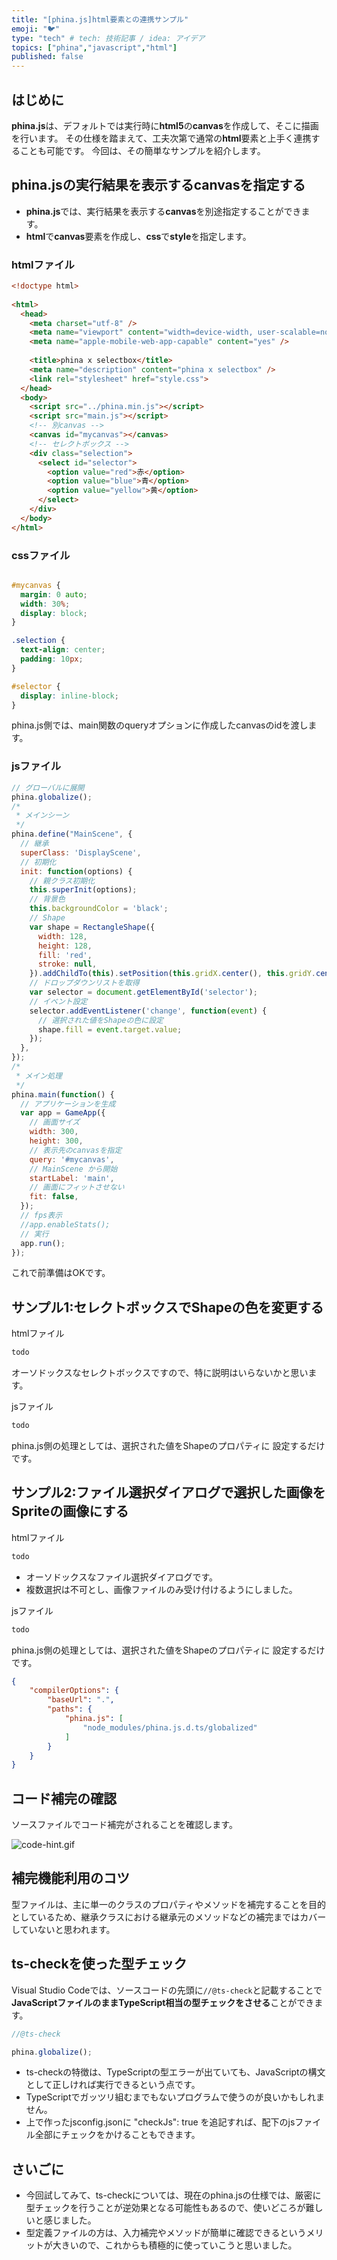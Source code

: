 ```yaml
---
title: "[phina.js]html要素との連携サンプル"
emoji: "🐦"
type: "tech" # tech: 技術記事 / idea: アイデア
topics: ["phina","javascript","html"]
published: false
---
```


## はじめに

**phina.js**は、デフォルトでは実行時に**html5**の**canvas**を作成して、そこに描画を行います。
その仕様を踏まえて、工夫次第で通常の**html**要素と上手く連携することも可能です。
今回は、その簡単なサンプルを紹介します。

## phina.jsの実行結果を表示するcanvasを指定する

* **phina.js**では、実行結果を表示する**canvas**を別途指定することができます。
* **html**で**canvas**要素を作成し、**css**で**style**を指定します。

### htmlファイル

```html
<!doctype html>
 
<html>
  <head>
    <meta charset="utf-8" />
    <meta name="viewport" content="width=device-width, user-scalable=no" />
    <meta name="apple-mobile-web-app-capable" content="yes" />
    
    <title>phina x selectbox</title>
    <meta name="description" content="phina x selectbox" />
    <link rel="stylesheet" href="style.css">
  </head>
  <body>
    <script src="../phina.min.js"></script>
    <script src="main.js"></script>
    <!-- 別canvas -->
    <canvas id="mycanvas"></canvas>
    <!-- セレクトボックス -->
    <div class="selection">
      <select id="selector">
        <option value="red">赤</option>
        <option value="blue">青</option>
        <option value="yellow">黄</option>
      </select>
    </div>
  </body>
</html>
```

### cssファイル

```css

#mycanvas {
  margin: 0 auto;
  width: 30%;
  display: block;
}

.selection {
  text-align: center;
  padding: 10px;
}

#selector {
  display: inline-block;
}
```

phina.js側では、main関数のqueryオプションに作成したcanvasのidを渡します。

### jsファイル

```js
// グローバルに展開
phina.globalize();
/*
 * メインシーン
 */
phina.define("MainScene", {
  // 継承
  superClass: 'DisplayScene',
  // 初期化
  init: function(options) {
    // 親クラス初期化
    this.superInit(options);
    // 背景色
    this.backgroundColor = 'black';
    // Shape
    var shape = RectangleShape({
      width: 128,
      height: 128,
      fill: 'red',
      stroke: null,
    }).addChildTo(this).setPosition(this.gridX.center(), this.gridY.center());
    // ドロップダウンリストを取得
    var selector = document.getElementById('selector');
    // イベント設定
    selector.addEventListener('change', function(event) {
      // 選択された値をShapeの色に設定
      shape.fill = event.target.value;
    });
  },
});
/*
 * メイン処理
 */
phina.main(function() {
  // アプリケーションを生成
  var app = GameApp({
    // 画面サイズ
    width: 300,
    height: 300,
    // 表示先のcanvasを指定
    query: '#mycanvas',
    // MainScene から開始
    startLabel: 'main',
    // 画面にフィットさせない
    fit: false,
  });
  // fps表示
  //app.enableStats();
  // 実行
  app.run();
});
```

これで前準備はOKです。

## サンプル1:セレクトボックスでShapeの色を変更する

htmlファイル
```html
todo
```

オーソドックスなセレクトボックスですので、特に説明はいらないかと思います。

jsファイル
```js
todo
```

phina.js側の処理としては、選択された値をShapeのプロパティに
設定するだけです。

## サンプル2:ファイル選択ダイアログで選択した画像をSpriteの画像にする

htmlファイル
```html
todo
```

* オーソドックスなファイル選択ダイアログです。
* 複数選択は不可とし、画像ファイルのみ受け付けるようにしました。

jsファイル
```js
todo
```

phina.js側の処理としては、選択された値をShapeのプロパティに
設定するだけです。

```json
{
    "compilerOptions": {
        "baseUrl": ".",
        "paths": {
            "phina.js": [
                "node_modules/phina.js.d.ts/globalized"
            ]
        }
    }
}
```

## コード補完の確認

ソースファイルでコード補完がされることを確認します。

![code-hint.gif](/images/code-hint.gif)

## 補完機能利用のコツ

型ファイルは、主に単一のクラスのプロパティやメソッドを補完することを目的としているため、継承クラスにおける継承元のメソッドなどの補完まではカバーしていないと思われます。

## ts-checkを使った型チェック

Visual Studio Codeでは、ソースコードの先頭に```//@ts-check```と記載することで**JavaScriptファイルのままTypeScript相当の型チェックをさせる**ことができます。

```js
//@ts-check

phina.globalize();
```

* ts-checkの特徴は、TypeScriptの型エラーが出ていても、JavaScriptの構文として正しければ実行できるという点です。
* TypeScriptでガッツリ組むまでもないプログラムで使うのが良いかもしれません。
* 上で作ったjsconfig.jsonに "checkJs": true を追記すれば、配下のjsファイル全部にチェックをかけることもできます。

## さいごに

* 今回試してみて、ts-checkについては、現在のphina.jsの仕様では、厳密に型チェックを行うことが逆効果となる可能性もあるので、使いどころが難しいと感じました。
* 型定義ファイルの方は、入力補完やメソッドが簡単に確認できるというメリットが大きいので、これからも積極的に使っていこうと思いました。
